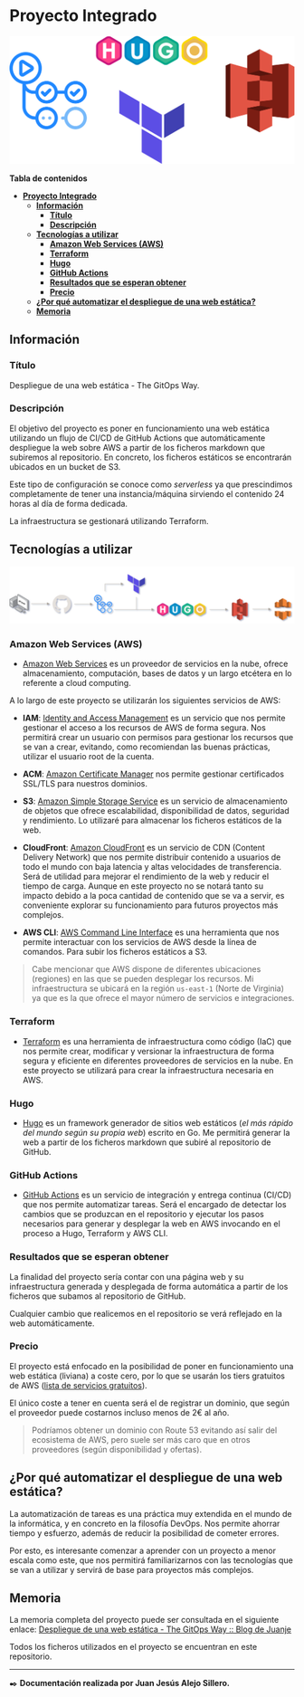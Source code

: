 # **Proyecto Integrado**

<p align="center">
  <img src="img/Portada.png" alt="Portada" />
</p>

**Tabla de contenidos**

- [**Proyecto Integrado**](#proyecto-integrado)
  - [**Información**](#información)
    - [**Título**](#título)
    - [**Descripción**](#descripción)
  - [**Tecnologías a utilizar**](#tecnologías-a-utilizar)
    - [**Amazon Web Services (AWS)**](#amazon-web-services-aws)
    - [**Terraform**](#terraform)
    - [**Hugo**](#hugo)
    - [**GitHub Actions**](#github-actions)
    - [**Resultados que se esperan obtener**](#resultados-que-se-esperan-obtener)
    - [**Precio**](#precio)
  - [**¿Por qué automatizar el despliegue de una web estática?**](#por-qué-automatizar-el-despliegue-de-una-web-estática)
  - [**Memoria**](#memoria)

## **Información**

### **Título**

Despliegue de una web estática - The GitOps Way.

### **Descripción**

El objetivo del proyecto es poner en funcionamiento una web estática utilizando un flujo de CI/CD de GitHub Actions que automáticamente despliegue la web sobre AWS a partir de los ficheros markdown que subiremos al repositorio. En concreto, los ficheros estáticos se encontrarán ubicados en un bucket de S3.

Este tipo de configuración se conoce como *serverless* ya que prescindimos completamente de tener una instancia/máquina sirviendo el contenido 24 horas al día de forma dedicada.

La infraestructura se gestionará utilizando Terraform.

## **Tecnologías a utilizar**

![Diagrama](img/Diagrama.png)

### **Amazon Web Services (AWS)**

- [Amazon Web Services](https://aws.amazon.com/es/) es un proveedor de servicios en la nube, ofrece almacenamiento, computación, bases de datos y un largo etcétera en lo referente a cloud computing.

A lo largo de este proyecto se utilizarán los siguientes servicios de AWS:

- **IAM**: [Identity and Access Management](https://aws.amazon.com/es/iam/) es un servicio que nos permite gestionar el acceso a los recursos de AWS de forma segura. Nos permitirá crear un usuario con permisos para gestionar los recursos que se van a crear, evitando, como recomiendan las buenas prácticas, utilizar el usuario root de la cuenta.

- **ACM**: [Amazon Certificate Manager](https://aws.amazon.com/es/certificate-manager/) nos permite gestionar certificados SSL/TLS para nuestros dominios.

- **S3**: [Amazon Simple Storage Service](https://aws.amazon.com/es/s3/) es un servicio de almacenamiento de objetos que ofrece escalabilidad, disponibilidad de datos, seguridad y rendimiento. Lo utilizaré para almacenar los ficheros estáticos de la web.

- **CloudFront**: [Amazon CloudFront](https://aws.amazon.com/es/cloudfront/) es un servicio de CDN (Content Delivery Network) que nos permite distribuir contenido a usuarios de todo el mundo con baja latencia y altas velocidades de transferencia. Será de utilidad para mejorar el rendimiento de la web y reducir el tiempo de carga. Aunque en este proyecto no se notará tanto su impacto debido a la poca cantidad de contenido que se va a servir, es conveniente explorar su funcionamiento para futuros proyectos más complejos.

- **AWS CLI**: [AWS Command Line Interface](https://aws.amazon.com/es/cli/) es una herramienta que nos permite interactuar con los servicios de AWS desde la línea de comandos. Para subir los ficheros estáticos a S3.

> Cabe mencionar que AWS dispone de diferentes ubicaciones (regiones) en las que se pueden desplegar los recursos. Mi infraestructura se ubicará en la región `us-east-1` (Norte de Virginia) ya que es la que ofrece el mayor número de servicios e integraciones.

### **Terraform**

- [Terraform](https://www.terraform.io/) es una herramienta de infraestructura como código (IaC) que nos permite crear, modificar y versionar la infraestructura de forma segura y eficiente en diferentes proveedores de servicios en la nube. En este proyecto se utilizará para crear la infraestructura necesaria en AWS.

### **Hugo**

- [Hugo](https://gohugo.io/) es un framework generador de sitios web estáticos (*el más rápido del mundo según su propia web*) escrito en Go. Me permitirá generar la web a partir de los ficheros markdown que subiré al repositorio de GitHub.

### **GitHub Actions**

- [GitHub Actions](https://github.com/features/actions) es un servicio de integración y entrega continua (CI/CD) que nos permite automatizar tareas. Será el encargado de detectar los cambios que se produzcan en el repositorio y ejecutar los pasos necesarios para generar y desplegar la web en AWS invocando en el proceso a Hugo, Terraform y AWS CLI.

### **Resultados que se esperan obtener**

La finalidad del proyecto sería contar con una página web y su infraestructura generada y desplegada de forma automática a partir de los ficheros que subamos al repositorio de GitHub.

Cualquier cambio que realicemos en el repositorio se verá reflejado en la web automáticamente.

### **Precio**

El proyecto está enfocado en la posibilidad de poner en funcionamiento una web estática (liviana) a coste cero, por lo que se usarán los tiers gratuitos de AWS ([lista de servicios gratuitos](https://aws.amazon.com/es/free/?all-free-tier.sort-by=item.additionalFields.SortRank&all-free-tier.sort-order=asc&awsf.Free%20Tier%20Types=*all&awsf.Free%20Tier%20Categories=*all)).

El único coste a tener en cuenta será el de registrar un dominio, que según el proveedor puede costarnos incluso menos de 2€ al año.

> Podríamos obtener un dominio con Route 53 evitando así salir del ecosistema de AWS, pero suele ser más caro que en otros proveedores (según disponibilidad y ofertas).

## **¿Por qué automatizar el despliegue de una web estática?**

La automatización de tareas es una práctica muy extendida en el mundo de la informática, y en concreto en la filosofía DevOps. Nos permite ahorrar tiempo y esfuerzo, además de reducir la posibilidad de cometer errores.

Por esto, es interesante comenzar a aprender con un proyecto a menor escala como este, que nos permitirá familiarizarnos con las tecnologías que se van a utilizar y servirá de base para proyectos más complejos.

## **Memoria**

La memoria completa del proyecto puede ser consultada en el siguiente enlace: [Despliegue de una web estática - The GitOps Way :: Blog de Juanje](https://www.juanje.eu/posts/memoria-pi/)

Todos los ficheros utilizados en el proyecto se encuentran en este repositorio.

---

✒️ **Documentación realizada por Juan Jesús Alejo Sillero.**
